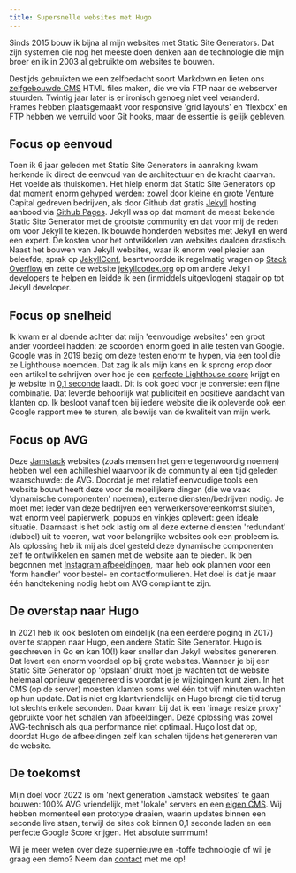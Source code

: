 ```yaml
---
title: Supersnelle websites met Hugo
---
```


Sinds 2015 bouw ik bijna al mijn websites met Static Site Generators. Dat zijn systemen die nog het meeste doen denken aan de technologie die mijn broer en ik in 2003 al gebruikte om websites te bouwen. 

Destijds gebruikten we een zelfbedacht soort Markdown en lieten ons [zelfgebouwde CMS](http://www.joost.vdschee.nl/index.php?item=505) HTML files maken, die we via FTP naar de webserver stuurden. Twintig jaar later is er ironisch genoeg niet veel veranderd. Frames hebben plaatsgemaakt voor responsive 'grid layouts' en 'flexbox' en FTP hebben we verruild voor Git hooks, maar de essentie is gelijk gebleven.

## Focus op eenvoud

Toen ik 6 jaar geleden met Static Site Generators in aanraking kwam herkende ik direct de eenvoud van de architectuur en de kracht daarvan. Het voelde als thuiskomen. Het hielp enorm dat Static Site Generators op dat moment enorm gehyped werden: zowel door kleine en grote Venture Capital gedreven bedrijven, als door Github dat gratis [Jekyll](https://jekyllrb.com/) hosting aanbood via [Github Pages](https://pages.github.com/). Jekyll was op dat moment de meest bekende Static Site Generator met de grootste community en dat voor mij de reden om voor Jekyll te kiezen. Ik bouwde honderden websites met Jekyll en werd een expert. De kosten voor het ontwikkelen van websites daalden drastisch. Naast het bouwen van Jekyll websites, waar ik enorm veel plezier aan beleefde, sprak op [JekyllConf](https://www.usecue.com/blog/speaking-at-jekyllconf2019/), beantwoordde ik regelmatig vragen op [Stack Overflow](https://stackoverflow.com/users/2397550/joosts?tab=profile) en zette de website [jekyllcodex.org](https://jekyllcodex.org) op om andere Jekyll developers te helpen en leidde ik een (inmiddels uitgevlogen) stagair op tot Jekyll developer. 

## Focus op snelheid

Ik kwam er al doende achter dat mijn 'eenvoudige websites' een groot ander voordeel hadden: ze scoorden enorm goed in alle testen van Google. Google was in 2019 bezig om deze testen enorm te hypen, via een tool die ze Lighthouse noemden. Dat zag ik als mijn kans en ik sprong erop door een artikel te schrijven over hoe je een [perfecte Lighthouse score](/blog/how-to-get-a-100-google-lighthouse-score/) krijgt en je website in [0,1 seconde](/blog/websites-that-load-instantly/) laadt. Dit is ook goed voor je conversie: een fijne combinatie. Dat leverde behoorlijk wat publiciteit en positieve aandacht van klanten op. Ik besloot vanaf toen bij iedere website die ik opleverde ook een Google rapport mee te sturen, als bewijs van de kwaliteit van mijn werk.

## Focus op AVG

Deze [Jamstack](https://jamstack.org/) websites (zoals mensen het genre tegenwoordig noemen) hebben wel een achilleshiel waarvoor ik de community al een tijd geleden waarschuwde: de AVG. Doordat je met relatief eenvoudige tools een website bouwt heeft deze voor de moeilijkere dingen (die we vaak 'dynamische componenten' noemen), externe diensten/bedrijven nodig. Je moet met ieder van deze bedrijven een verwerkersovereenkomst sluiten, wat enorm veel papierwerk, popups en vinkjes oplevert: geen ideale situatie. Daarnaast is het ook lastig om al deze externe diensten 'redundant' (dubbel) uit te voeren, wat voor belangrijke websites ook een probleem is. Als oplossing heb ik mij als doel gesteld deze dynamische componenten zelf te ontwikkelen en samen met de website aan te bieden. Ik ben begonnen met [Instagram afbeeldingen](https://profilepageimages.usecue.com/), maar heb ook plannen voor een 'form handler' voor bestel- en contactformulieren. Het doel is dat je maar één handtekening nodig hebt om AVG compliant te zijn.

## De overstap naar Hugo

In 2021 heb ik ook besloten om eindelijk (na een eerdere poging in 2017) over te stappen naar Hugo, een andere Static Site Generator. Hugo is geschreven in Go en kan 10(!) keer sneller dan Jekyll websites genereren. Dat levert een enorm voordeel op bij grote websites. Wanneer je bij een Static Site Generator op 'opslaan' drukt moet je wachten tot de website helemaal opnieuw gegenereerd is voordat je je wijzigingen kunt zien. In het CMS (op de server) moesten klanten soms wel één tot vijf minuten wachten op hun update. Dat is niet erg klantvriendelijk en Hugo brengt die tijd terug tot slechts enkele seconden. Daar kwam bij dat ik een 'image resize proxy' gebruikte voor het schalen van afbeeldingen. Deze oplossing was zowel AVG-technisch als qua performance niet optimaal. Hugo lost dat op, doordat Hugo de afbeeldingen zelf kan schalen tijdens het genereren van de website.

## De toekomst

Mijn doel voor 2022 is om 'next generation Jamstack websites' te gaan bouwen: 100% AVG vriendelijk, met 'lokale' servers en een [eigen CMS](https://hugocms.usecue.nl). Wij hebben momenteel een prototype draaien, waarin updates binnen een seconde live staan, terwijl de sites ook binnen 0,1 seconde laden en een perfecte Google Score krijgen. Het absolute summum! 

Wil je meer weten over deze supernieuwe en -toffe technologie of wil je graag een demo? Neem dan [contact](/nl/contact) met me op!